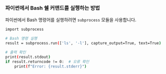 ### 파이썬에서 Bash 쉘 커맨드를 실행하는 방법
파이썬에서 Bash 명령어를 실행하려면 ```subprocess``` 모듈을 사용합니다.
```bash
import subprocess

# Bash 명령 실행
result = subprocess.run(['ls', '-l'], capture_output=True, text=True)

# 출력 확인
print(result.stdout)
if result.returncode != 0:  # 오류 확인
    print(f"Error: {result.stderr}")
```

